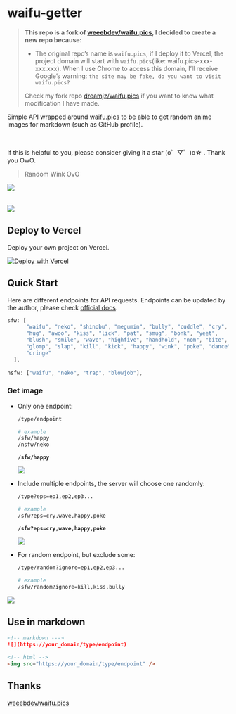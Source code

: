 # waifu-getter

>  **This repo is a fork of  [weeebdev/waifu.pics](https://github.com/weeebdev/waifu.pics), I decided to create a new repo because:**
>
> - The original repo’s name is `waifu.pics`, if I deploy it to Vercel, the project domain will start with `waifu.pics`(like: waifu.pics-xxx-xxx.xxx). 
>   When I use Chrome to access this domain, I’ll receive Google’s warning: `the site may be fake, do you want to visit waifu.pics?`
>
> Check my fork repo [dreamjz/waifu.pics](https://github.com/dreamjz/waifu.pics) if you want to know what modification I have made.

Simple API wrapped around [waifu.pics](https://waifu.pics/) to be able to get random anime images for markdown (such as GitHub profile). 

<br/>

If this is helpful to you, please consider giving it a star (o゜▽゜)o☆ . Thank you OwO. 

> Random Wink OvO

<img align="left" src="https://waifu-getter.vercel.app/sfw?eps=wink" />

<br />
<br />



![](https://political-capable-roll.glitch.me/get/@dreamjz-waifu-getter?theme=rule34)

## Deploy to Vercel

Deploy your own project on Vercel.

[![Deploy with Vercel](https://vercel.com/button)](https://vercel.com/new/clone?repository-url=https://github.com/dreamjz/waifu-getter)

## Quick Start

Here are different endpoints for API requests. Endpoints can be updated by the author, please check [official docs](https://waifu.pics/docs).

```js
sfw: [
      "waifu", "neko", "shinobu", "megumin", "bully", "cuddle", "cry",
      "hug", "awoo", "kiss", "lick", "pat", "smug", "bonk", "yeet", 
      "blush", "smile", "wave", "highfive", "handhold", "nom", "bite", 
      "glomp", "slap", "kill", "kick", "happy", "wink", "poke", "dance",
      "cringe"
  ],
    
nsfw: ["waifu", "neko", "trap", "blowjob"],
```

### Get image

- Only one endpoint:
  ```sh
  /type/endpoint
  
  # example
  /sfw/happy
  /nsfw/neko
  ```

  **`/sfw/happy`**

  ![](https://waifu-getter.vercel.app/sfw/happy)

- Include multiple endpoints, the server will choose one randomly:

  ```sh
  /type?eps=ep1,ep2,ep3...
  
  # example
  /sfw?eps=cry,wave,happy,poke
  ```

  **`/sfw?eps=cry,wave,happy,poke`**

  ![](https://waifu-getter.vercel.app/sfw?eps=cry,wave,happy,poke)

- For random endpoint, but exclude some:

  ```sh
  /type/random?ignore=ep1,ep2,ep3...
  
  # example
  /sfw/random?ignore=kill,kiss,bully
  ```

![](https://waifu-getter.vercel.app/sfw/random?ignore=kill,kiss,bully)

## Use in markdown

```markdown
<!-- markdown --->
![](https://your_domain/type/endpoint)

<!-- html -->
<img src="https://your_domain/type/endpoint" />
```

## Thanks

[weeebdev/waifu.pics](https://github.com/weeebdev/waifu.pics)

